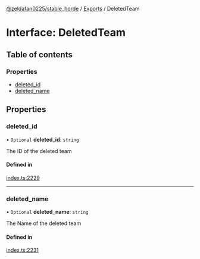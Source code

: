 [@zeldafan0225/stable_horde](../modules.md) / [Exports](../modules.md) / DeletedTeam

# Interface: DeletedTeam

## Table of contents

### Properties

- [deleted\_id](DeletedTeam.md#deleted_id)
- [deleted\_name](DeletedTeam.md#deleted_name)

## Properties

### deleted\_id

• `Optional` **deleted\_id**: `string`

The ID of the deleted team

#### Defined in

[index.ts:2229](https://github.com/ZeldaFan0225/stable_horde/blob/bf3b9d2/index.ts#L2229)

___

### deleted\_name

• `Optional` **deleted\_name**: `string`

The Name of the deleted team

#### Defined in

[index.ts:2231](https://github.com/ZeldaFan0225/stable_horde/blob/bf3b9d2/index.ts#L2231)
